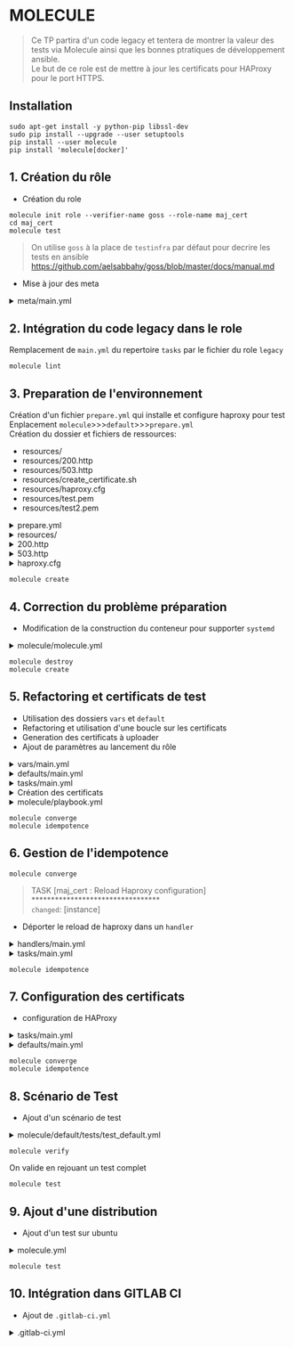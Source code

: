 # MOLECULE

> Ce TP partira d'un code legacy et tentera de montrer la valeur des tests via Molecule ainsi que les bonnes ptratiques de développement ansible.<br>
> Le but de ce role est de mettre à jour les certificats pour HAProxy pour le port HTTPS.

## Installation

```shell
sudo apt-get install -y python-pip libssl-dev
sudo pip install --upgrade --user setuptools
pip install --user molecule
pip install 'molecule[docker]'
```

## 1. Création du rôle

* Création du role

```shell
molecule init role --verifier-name goss --role-name maj_cert
cd maj_cert
molecule test
```

> On utilise `goss` à la place de `testinfra` par défaut pour decrire les tests en ansible<br>
> <https://github.com/aelsabbahy/goss/blob/master/docs/manual.md>

* Mise à jour des meta

<details><summary>meta/main.yml</summary>
<p>

```yml
---
galaxy_info:
  author: Mikaël LE BERRE
  description: Configuration des certificats HAProxy
  company: MLB
  license: Private
  min_ansible_version: 1.2
  platforms:
  - name: Centos
    versions:
    - 7
  - name: Ubuntu
    versions:
    - 16.04
  galaxy_tags: []
dependencies: []
```

</p>
</details>

## 2. Intégration du code legacy dans le role

Remplacement de `main.yml` du repertoire `tasks` par le fichier du role `legacy`

```shell
molecule lint
```

## 3. Preparation de l'environnement

Création d'un fichier `prepare.yml` qui installe et configure haproxy pour test<br>
Enplacement `molecule`>>>`default`>>>`prepare.yml`<br>
Création du dossier et fichiers de ressources:

* resources/
* resources/200.http
* resources/503.http
* resources/create_certificate.sh
* resources/haproxy.cfg
* resources/test.pem
* resources/test2.pem

<details><summary>prepare.yml</summary>
<p>

```yml
---

- name: "Prepare"
  hosts: all
  become: yes

  vars:
    haproxy_dir: "/etc/haproxy"

  tasks:
    - name: "Prepare : Install haproxy"
      package:
        name: "haproxy"
        state: present

    - name: "Prepare : Install openssl"
      package:
        name: "openssl"
        state: present

    - name: "Prepare : generate certificate"
      shell: |
        openssl genrsa -out {{ haproxy_dir }}/default.key 2048
        openssl req -new -key {{ haproxy_dir }}/default.key -out {{ haproxy_dir }}/default.csr -subj "/C=GB/ST=London/L=London/O=Global Security/OU=IT Department/CN=default.com"
        openssl x509 -req -days 365 -in {{ haproxy_dir }}/default.csr -signkey {{ haproxy_dir }}/default.key -out {{ haproxy_dir }}/default.crt
        cat {{ haproxy_dir }}/default.key {{ haproxy_dir }}/default.crt > {{ haproxy_dir }}/default.pem

    - name: "Prepare : copy resources"
      copy:
        src: "{{ item }}"
        dest: "{{ haproxy_dir }}"
      with_items:
        - resources/200.http
        - resources/503.http
        - resources/haproxy.cfg

    - name: "Prepare : reload Haproxy configuration"
      service:
        name: "haproxy"
        state: reloaded
```

</p>
</details>

<details><summary>resources/</summary>
<p>

```html
mkdir -p molecule/default/resources
```

</p>
</details>

<details><summary>200.http</summary>
<p>

```html
HTTP/1.0 200 OK
Cache-Control: no-cache
Connection: close
Content-Type: text/html

<html>
    <title>200 OK</title>
    <body>
        <h1>200 OK</h1>
    </body>
</html>
```

</p>
</details>

<details><summary>503.http</summary>
<p>

```html
HTTP/1.0 503 Service Unavailable
Cache-Control: no-cache
Connection: close
Content-Type: text/html

<html>
    <title>503 Service Unavailable</title>
    <body>
        <h1>503 Service Unavailable</h1>
    </body>
</html>
```

</p>
</details>

<details><summary>haproxy.cfg</summary>
<p>

```ini
global
    log         127.0.0.1 len 4096 local2
    chroot      /var/lib/haproxy
    pidfile     /var/run/haproxy.pid
    user        haproxy
    group       haproxy
    tune.ssl.default-dh-param 2048
    ssl-default-bind-ciphers ECDHE-RSA-AES128-GCM-SHA256:ECDHE-ECDSA-AES128-GCM-SHA256:ECDHE-RSA-AES256-GCM-SHA384:ECDHE-ECDSA-AES256-GCM-SHA384:DHE-RSA-AES128-GCM-SHA256:DHE-DSS-AES128-GCM-SHA256:kEDH+AESGCM:ECDHE-RSA-AES128-SHA256:ECDHE-ECDSA-AES128-SHA256:ECDHE-RSA-AES128-SHA:ECDHE-ECDSA-AES128-SHA:ECDHE-RSA-AES256-SHA384:ECDHE-ECDSA-AES256-SHA384:ECDHE-RSA-AES256-SHA:ECDHE-ECDSA-AES256-SHA:DHE-RSA-AES128-SHA256:DHE-RSA-AES128-SHA:DHE-DSS-AES128-SHA256:DHE-RSA-AES256-SHA256:DHE-DSS-AES256-SHA:DHE-RSA-AES256-SHA:AES128-GCM-SHA256:AES256-GCM-SHA384:AES128-SHA256:AES256-SHA256:AES128-SHA:AES256-SHA:AES:CAMELLIA:DES-CBC3-SHA:!aNULL:!eNULL:!EXPORT:!DES:!RC4:!MD5:!PSK:!aECDH:!EDH-DSS-DES-CBC3-SHA:!EDH-RSA-DES-CBC3-SHA:!KRB5-DES-CBC3-SHA
    ssl-default-bind-options no-sslv3

defaults
    mode        http
    log         global
    option      httplog
    timeout     http-request 10s
    timeout     queue 1m
    timeout     connect 10s
    timeout     client 1m
    timeout     server 7200s
    timeout     http-keep-alive 10s
    timeout     check 10s
    maxconn     5000
    errorfile   503 /etc/haproxy/503.http

frontend web
    bind *:80
    redirect scheme https if !{ ssl_fc }
    default_backend b_default

frontend webssl
    bind *:443 ssl crt /etc/haproxy/default.pem no-sslv3
    http-request set-header X-Forwarded-Proto https if { ssl_fc }
    capture request header User-Agent len 20
    default_backend b_default

backend b_default
    errorfile 503 /etc/haproxy/200.http
```

</p>
</details>

```shell
molecule create
```

## 4. Correction du problème préparation

* Modification de la construction du conteneur pour supporter `systemd`

<details><summary>molecule/molecule.yml</summary>
<p>

```yml
---
dependency:
  name: galaxy
driver:
  name: docker
lint:
  name: yamllint
platforms:
  - name: instance
    image: centos:7
    # --- systemd ---
    command: /sbin/init
    tmpfs:
      - /run
      - /tmp
    volumes:
      - /sys/fs/cgroup:/sys/fs/cgroup:ro
provisioner:
  name: ansible
  lint:
    name: ansible-lint
verifier:
  name: goss
  lint:
    name: yamllint
```

</p>
</details>

```shell
molecule destroy
molecule create
```

## 5. Refactoring et certificats de test

* Utilisation des dossiers `vars` et `default`
* Refactoring et utilisation d'une boucle sur les certificats
* Generation des certificats à uploader
* Ajout de paramètres au lancement du rôle

<details><summary>vars/main.yml</summary>
<p>

```yml
---
cert_files: []
```

</p>
</details>

<details><summary>defaults/main.yml</summary>
<p>

```yml
---
certs_dir: "/etc/haproxy"
```

</p>
</details>

<details><summary>tasks/main.yml</summary>
<p>

```yml
---
- name: "Copy ssl cert for web server"
  copy:
    src: "{{ item.folder }}/{{ item.filename }}"
    dest: "{{ certs_dir }}/{{ item.filename }}"
  with_items:
    - "{{ cert_files }}"

- name: "Reload Haproxy configuration"
  service:
    name: "haproxy"
    state: reloaded
```

</p>
</details>

<details><summary>Création des certificats</summary>
<p>

script `molecule/default/resources/create_certificate.sh` d'aide à la génération des certificats
```shell
#!/bin/bash

if [ -z $1 ]; then
    echo "please enter certificate name as parameter"
    echo "create_certificate.sh default"
    exit 1
else
    name=$1
fi

validity=11499

openssl genrsa -out ${name}.key 2048
openssl req -new -key ${name}.key -out ${name}.csr -subj "/C=GB/ST=London/L=London/O=Global Security/OU=IT Department/CN=${name}.com"
openssl x509 -req -days ${validity} -in ${name}.csr -signkey ${name}.key -out ${name}.crt
cat ${name}.key ${name}.crt > ${name}.pem

rm -f ${name}.crt ${name}.csr ${name}.key

openssl x509 -enddate -noout -in ${name}.pem
```

Generation des certificats de test
```shell
cd molecule/default/resources
sh ./create_certificate.sh test
sh ./create_certificate.sh test2
cd -
```

</p>
</details>

<details><summary>molecule/playbook.yml</summary>
<p>

```yml
---
- name: Converge
  hosts: all
  roles:
    - role: maj_cert
      cert_files:
        - filename: "test.pem"
          folder: "resources"
        - filename: "test2.pem"
          folder: "resources"
```

</p>
</details>

```shell
molecule converge
molecule idempotence
```

## 6. Gestion de l'idempotence

```shell
molecule converge
```
> TASK [maj_cert : Reload Haproxy configuration] *********************************<br>
`changed`: [instance]

* Déporter le reload de haproxy dans un `handler`

<details><summary>handlers/main.yml</summary>
<p>

```yml
---
- name: "Reload Haproxy configuration"
  service:
    name: "haproxy"
    state: reloaded
```

</p>
</details>

<details><summary>tasks/main.yml</summary>
<p>

```yml
---
- name: "Copy ssl cert for web server"
  copy:
    src: "{{ item.folder }}/{{ item.filename }}"
    dest: "{{ certs_dir }}/{{ item.filename }}"
  with_items:
    - "{{ cert_files }}"
  notify:
     - Reload Haproxy configuration
```

</p>
</details>

```shell
molecule idempotence
```

## 7. Configuration des certificats

* configuration de HAProxy

<details><summary>tasks/main.yml</summary>
<p>

```yml
---
- name: "Copy ssl cert for web server"
  copy:
    src: "{{ item.folder }}/{{ item.filename }}"
    dest: "{{ certs_dir }}/{{ item.filename }}"
  with_items:
    - "{{ cert_files }}"
  notify:
     - Reload Haproxy configuration

- name: "intialize certs string"
  set_fact:
    certs_strings: ""

- name: "create certs string"
  set_fact:
    certs_strings: "{{ certs_strings }} crt {{ certs_dir }}/{{ item.filename }}"
  with_items:
    - "{{ cert_files }}"

- name: "view certs string"
  debug:
    msg: "{{ certs_strings }}"

- name: "update ssl configuration"
  lineinfile:
    path: "{{ haproxy_config }}"
    regexp: '(^.*{{ frontend_port }}.*?)\ crt.*(\ no-sslv3.*$)'
    line: '\1{{ certs_strings }}\2'
    backrefs: yes
    state: present
  notify:
     - Reload Haproxy configuration
```

</p>
</details>

<details><summary>defaults/main.yml</summary>
<p>

```yml
---
haproxy_config: "/etc/haproxy/haproxy.cfg"
certs_dir: "/etc/haproxy"
frontend_port: "443"
```

</p>
</details>

```shell
molecule converge
molecule idempotence
```

## 8. Scénario de Test

* Ajout d'un scénario de test

<details><summary>molecule/default/tests/test_default.yml</summary>
<p>

```yml
# Molecule managed

---
command:
  version:
    exit-status: 0
    exec: "echo -n | openssl s_client -connect 127.0.0.1:443 -servername test2.com 2>/dev/null | openssl x509 -noout -text | grep -i 'subject:' | sed 's/^.*CN=//'"
    stdout:
    - test2.com
    stderr: []
    timeout: 1000
    skip: false
```

</p>
</details>

```shell
molecule verify
```

On valide en rejouant un test complet

```shell
molecule test
```

## 9. Ajout d'une distribution

* Ajout d'un test sur ubuntu

<details><summary>molecule.yml</summary>
<p>

```yml
---
dependency:
  name: galaxy
driver:
  name: docker
lint:
  name: yamllint
platforms:
  - name: centos
    image: centos:7
    # --- systemd ---
    command: /sbin/init
    tmpfs:
      - /run
      - /tmp
    volumes:
      - /sys/fs/cgroup:/sys/fs/cgroup:ro
  - name: ubuntu
    image: ubuntu:16.04
    # --- systemd ---
    command: /sbin/init
    security_opts:
      - seccomp=unconfined  
    tmpfs:
      - /tmp
      - /run
      - /run/lock
    volumes:
      - /sys/fs/cgroup:/sys/fs/cgroup:ro
provisioner:
  name: ansible
  lint:
    name: ansible-lint
verifier:
  name: goss
  lint:
    name: yamllint
```

</p>
</details>

```shell
molecule test
```

## 10. Intégration dans GITLAB CI

* Ajout de `.gitlab-ci.yml`

<details><summary>.gitlab-ci.yml</summary>
<p>

```yml
---
image: quay.io/ansible/molecule:latest
services:
  - docker:dind

stages:
  - tests

before_script:
  - docker -v
  - python -V
  - ansible --version
  - molecule --version

molecule:
  stage: tests
  tags:
    - docker
  variables:
    DOCKER_HOST: "tcp://docker:2375"
    PY_COLORS: 1
  script:
    - molecule test
```

## 11. Bonus - Utilisation du driver VAGRANT

> TODO
